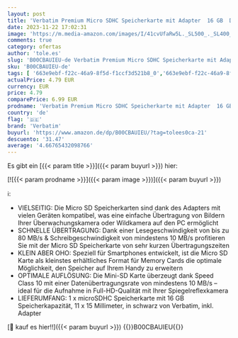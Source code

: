 ```yaml
---
layout: post
title: 'Verbatim Premium Micro SDHC Speicherkarte mit Adapter  16 GB  Datenspeicher für Foto- und Video-Aufnahmen  Micro SD Karte in schwarz  ideal für Handy  Kamera oder Tablet'
date: 2023-11-22 17:02:31
image: 'https://m.media-amazon.com/images/I/41cvUfaRw5L._SL500_._SL400_.jpg'
comments: true
category: ofertas
author: 'tole.es'
slug: 'B00CBAUIEU-de Verbatim Premium Micro SDHC Speicherkarte mit Adapter 16...'
sku: 'B00CBAUIEU-de'
tags: [ '663e9ebf-f22c-46a9-8f5d-f1ccf3d521b8_0','663e9ebf-f22c-46a9-8f5d-f1ccf3d521b8_9901','Arborist Merchandising Root','Computer & Zubehör','Datenspeicher','Elektronik & Foto','Elektronik & Foto: Produkte mit Umwelt-Label','Externe Datenspeicher','Micro SD Speicherkarten','Self Service','Special Features Stores','Speicherkarten','verbatim','🇩🇪', ]
actualPrice: 4.79 EUR
currency: EUR
price: 4.79
comparePrice: 6.99 EUR
prodname: 'Verbatim Premium Micro SDHC Speicherkarte mit Adapter  16 GB  Datenspeicher für Foto- und Video-Aufnahmen  Micro SD Karte in schwarz  ideal für Handy  Kamera oder Tablet'
country: 'de'
flag: '🇩🇪'
brand: 'Verbatim'
buyurl: 'https://www.amazon.de/dp/B00CBAUIEU/?tag=tolees0ca-21'
descuento: '31.47'
average: '4.66765432098766'
---
```


Es gibt ein [{{< param title >}}]({{< param buyurl >}}) hier:

[![{{< param prodname >}}]({{< param image >}})]({{< param buyurl >}})

ℹ️:

- VIELSEITIG: Die Micro SD Speicherkarten sind dank des Adapters mit vielen Geräten kompatibel, was eine einfache Übertragung von Bildern Ihrer Überwachungskamera oder Wildkamera auf den PC ermöglicht
- SCHNELLE ÜBERTRAGUNG: Dank einer Lesegeschwindigkeit von bis zu 80 MB/s & Schreibgeschwindigkeit von mindestens 10 MB/s profitieren Sie mit der Micro SD Speicherkarte von sehr kurzen Übertragungszeiten
- KLEIN ABER OHO: Speziell für Smartphones entwickelt, ist die Micro SD Karte als kleinstes erhältliches Format für Memory Cards die optimale Möglichkeit, den Speicher auf Ihrem Handy zu erweitern
- OPTIMALE AUFLÖSUNG: Die Mini-SD Karte überzeugt dank Speed Class 10 mit einer Datenübertragungsrate von mindestens 10 MB/s – ideal für die Aufnahme in Full-HD-Qualität mit Ihrer Spiegelreflexkamera
- LIEFERUMFANG: 1 x microSDHC Speicherkarte mit 16 GB Speicherkapazität, 11 x 15 Millimeter, in schwarz von Verbatim, inkl. Adapter

[🛒 kauf es hier!!]({{< param buyurl >}})
{{<world>}}B00CBAUIEU{{</world>}}
